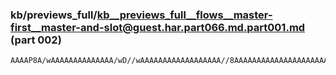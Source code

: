 ### kb/previews_full/kb__previews_full__flows__master-first__master-and-slot@guest.har.part066.md.part001.md (part 002)

```md
AAAAP8A/wAAAAAAAAAAAAAA/wD//wAAAAAAAAAAAAAAAAAA//8AAAAAAAAAAAAAAAAAAAAAAAAAAAAAAAAAAAAAAAAAAAAA/w
```

```
